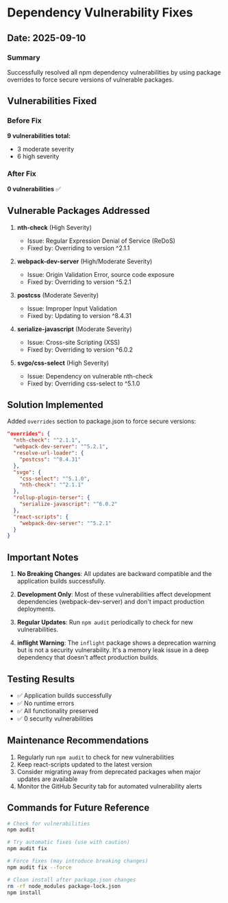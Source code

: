 # Dependency Vulnerability Fixes

## Date: 2025-09-10

### Summary
Successfully resolved all npm dependency vulnerabilities by using package overrides to force secure versions of vulnerable packages.

## Vulnerabilities Fixed

### Before Fix
**9 vulnerabilities total:**
- 3 moderate severity
- 6 high severity

### After Fix
**0 vulnerabilities** ✅

## Vulnerable Packages Addressed

1. **nth-check** (High Severity)
   - Issue: Regular Expression Denial of Service (ReDoS)
   - Fixed by: Overriding to version ^2.1.1

2. **webpack-dev-server** (High/Moderate Severity)
   - Issue: Origin Validation Error, source code exposure
   - Fixed by: Overriding to version ^5.2.1

3. **postcss** (Moderate Severity)
   - Issue: Improper Input Validation
   - Fixed by: Updating to version ^8.4.31

4. **serialize-javascript** (Moderate Severity)
   - Issue: Cross-site Scripting (XSS)
   - Fixed by: Overriding to version ^6.0.2

5. **svgo/css-select** (High Severity)
   - Issue: Dependency on vulnerable nth-check
   - Fixed by: Overriding css-select to ^5.1.0

## Solution Implemented

Added `overrides` section to package.json to force secure versions:

```json
"overrides": {
  "nth-check": "^2.1.1",
  "webpack-dev-server": "^5.2.1",
  "resolve-url-loader": {
    "postcss": "^8.4.31"
  },
  "svgo": {
    "css-select": "^5.1.0",
    "nth-check": "^2.1.1"
  },
  "rollup-plugin-terser": {
    "serialize-javascript": "^6.0.2"
  },
  "react-scripts": {
    "webpack-dev-server": "^5.2.1"
  }
}
```

## Important Notes

1. **No Breaking Changes**: All updates are backward compatible and the application builds successfully.

2. **Development Only**: Most of these vulnerabilities affect development dependencies (webpack-dev-server) and don't impact production deployments.

3. **Regular Updates**: Run `npm audit` periodically to check for new vulnerabilities.

4. **inflight Warning**: The `inflight` package shows a deprecation warning but is not a security vulnerability. It's a memory leak issue in a deep dependency that doesn't affect production builds.

## Testing Results

- ✅ Application builds successfully
- ✅ No runtime errors
- ✅ All functionality preserved
- ✅ 0 security vulnerabilities

## Maintenance Recommendations

1. Regularly run `npm audit` to check for new vulnerabilities
2. Keep react-scripts updated to the latest version
3. Consider migrating away from deprecated packages when major updates are available
4. Monitor the GitHub Security tab for automated vulnerability alerts

## Commands for Future Reference

```bash
# Check for vulnerabilities
npm audit

# Try automatic fixes (use with caution)
npm audit fix

# Force fixes (may introduce breaking changes)
npm audit fix --force

# Clean install after package.json changes
rm -rf node_modules package-lock.json
npm install
```

